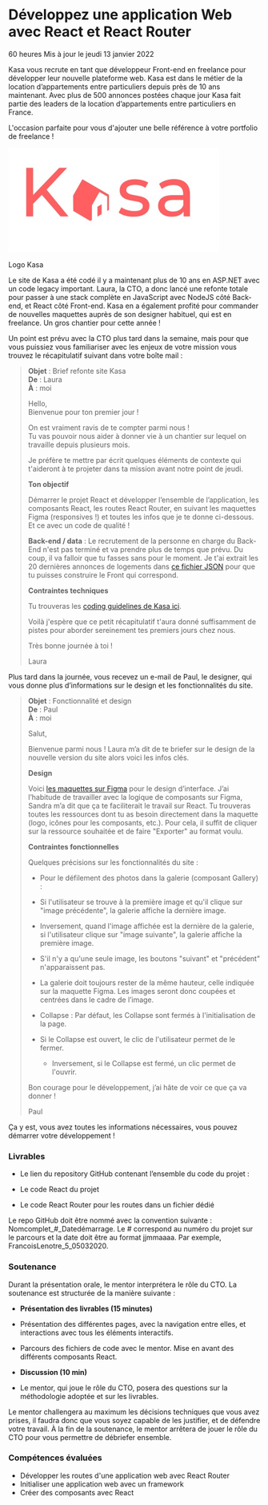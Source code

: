 # Développez une application Web avec React et React Router

60 heures Mis à jour le jeudi 13 janvier 2022

Kasa vous recrute en tant que développeur Front-end en freelance pour développer leur nouvelle plateforme web. Kasa est dans le métier de la location d’appartements entre particuliers depuis près de 10 ans maintenant. Avec plus de 500 annonces postées chaque jour Kasa fait partie des leaders de la location d’appartements entre particuliers en France.

L'occasion parfaite pour vous d'ajouter une belle référence à votre portfolio de freelance !

[![Kasa écrit en rouge avec une maison à la place du premier a](./MISSION/logoKasa.jpg)](./MISSION/logoKasa.jpg)

Logo Kasa

Le site de Kasa a été codé il y a maintenant plus de 10 ans en ASP.NET avec un code legacy important. Laura, la CTO, a donc lancé une refonte totale pour passer à une stack complète en JavaScript avec NodeJS côté Back-end, et React côté Front-end. Kasa en a également profité pour commander de nouvelles maquettes auprès de son designer habituel, qui est en freelance. Un gros chantier pour cette année !

Un point est prévu avec la CTO plus tard dans la semaine, mais pour que vous puissiez vous familiariser avec les enjeux de votre mission vous trouvez le récapitulatif suivant dans votre boîte mail :

> **Objet** : Brief refonte site Kasa  
> **De** : Laura  
> **À** : moi
>
> Hello,  
> Bienvenue pour ton premier jour !
>
> On est vraiment ravis de te compter parmi nous !  
> Tu vas pouvoir nous aider à donner vie à un chantier sur lequel on travaille depuis plusieurs mois.
>
> Je préfère te mettre par écrit quelques éléments de contexte qui t'aideront à te projeter dans ta mission avant notre point de jeudi.
>
> **Ton objectif**
>
> Démarrer le projet React et développer l’ensemble de l’application, les composants React, les routes React Router, en suivant les maquettes Figma (responsives !) et toutes les infos que je te donne ci-dessous. Et ce avec un code de qualité !
>
> **Back-end / data** : Le recrutement de la personne en charge du Back-End n'est pas terminé et va prendre plus de temps que prévu. Du coup, il va falloir que tu fasses sans pour le moment. Je t'ai extrait les 20 dernières annonces de logements dans [ce fichier JSON](./MISSION/logements.json) pour que tu puisses construire le Front qui correspond.
>
> **Contraintes techniques**
>
> Tu trouveras les [coding guidelines de Kasa ici](./MISSION/Coding+guidelines+Kasa+FR.pdf).
>
> Voilà j'espère que ce petit récapitulatif t'aura donné suffisamment de pistes pour aborder sereinement tes premiers jours chez nous.
>
> Très bonne journée à toi !
>
> Laura

Plus tard dans la journée, vous recevez un e-mail de Paul, le designer, qui vous donne plus d’informations sur le design et les fonctionnalités du site.

> **Objet** : Fonctionnalité et design  
> **De** : Paul  
> **À** : moi
>
> Salut,
>
> Bienvenue parmi nous ! Laura m’a dit de te briefer sur le design de la nouvelle version du site alors voici les infos clés.
>
> **Design**
>
> Voici [les maquettes sur Figma](<https://www.figma.com/file/YUWo7FiTY79zmmL181UshN/UI-Design-Kasa-FR-(Copy)?node-id=0%3A1>) pour le design d’interface. J’ai l’habitude de travailler avec la logique de composants sur Figma, Sandra m’a dit que ça te faciliterait le travail sur React. Tu trouveras toutes les ressources dont tu as besoin directement dans la maquette (logo, icônes pour les composants, etc.). Pour cela, il suffit de cliquer sur la ressource souhaitée et de faire "Exporter" au format voulu.
>
> **Contraintes fonctionnelles**
>
> Quelques précisions sur les fonctionnalités du site :
>
> - Pour le défilement des photos dans la galerie (composant Gallery) :
>
> - Si l'utilisateur se trouve à la première image et qu'il clique sur "image précédente", la galerie affiche la dernière image.
> - Inversement, quand l'image affichée est la dernière de la galerie, si l'utilisateur clique sur "image suivante", la galerie affiche la première image.
> - S'il n'y a qu'une seule image, les boutons "suivant" et "précédent" n'apparaissent pas.
> - La galerie doit toujours rester de la même hauteur, celle indiquée sur la maquette Figma. Les images seront donc coupées et centrées dans le cadre de l’image.
>
> - Collapse : Par défaut, les Collapse sont fermés à l'initialisation de la page.
> - Si le Collapse est ouvert, le clic de l'utilisateur permet de le fermer.
>   - Inversement, si le Collapse est fermé, un clic permet de l'ouvrir.
>
> Bon courage pour le développement, j’ai hâte de voir ce que ça va donner !
>
> Paul

Ça y est, vous avez toutes les informations nécessaires, vous pouvez démarrer votre développement !

### Livrables

- Le lien du repository GitHub contenant l’ensemble du code du projet :

- Le code React du projet
- Le code React Router pour les routes dans un fichier dédié

Le repo GitHub doit être nommé avec la convention suivante : Nomcomplet\_#_Datedémarrage. Le # correspond au numéro du projet sur le parcours et la date doit être au format jjmmaaaa. Par exemple, FrancoisLenotre_5_05032020.

### Soutenance

Durant la présentation orale, le mentor interprétera le rôle du CTO. La soutenance est structurée de la manière suivante :

- **Présentation des livrables (15 minutes)**

- Présentation des différentes pages, avec la navigation entre elles, et interactions avec tous les éléments interactifs.
- Parcours des fichiers de code avec le mentor. Mise en avant des différents composants React.

- **Discussion (10 min)**

- Le mentor, qui joue le rôle du CTO, posera des questions sur la méthodologie adoptée et sur les livrables.

Le mentor challengera au maximum les décisions techniques que vous avez prises, il faudra donc que vous soyez capable de les justifier, et de défendre votre travail. À la fin de la soutenance, le mentor arrêtera de jouer le rôle du CTO pour vous permettre de débriefer ensemble.

### Compétences évaluées

- Développer les routes d'une application web avec React Router
- Initialiser une application web avec un framework
- Créer des composants avec React
